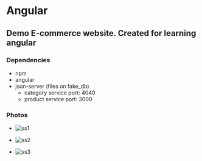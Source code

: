 # Angular

## Demo E-commerce website. Created for learning angular

### Dependencies
  - npm
  - angular
  - json-server (files on fake_db)
    - category service port: 4040
    - product service port: 3000
### Photos

  - ![ss1](https://github.com/nuricanozturk01/angular-demo/assets/62218588/e45c91ec-72d6-4d83-bfca-832a8857f16e)

  - ![ss2](https://github.com/nuricanozturk01/angular-demo/assets/62218588/f12da7a9-a10e-40d8-9347-3a12f5d4a517)

  - ![ss3](https://github.com/nuricanozturk01/angular-demo/assets/62218588/8f45d73e-bd90-4b92-af22-363d7c701546)




